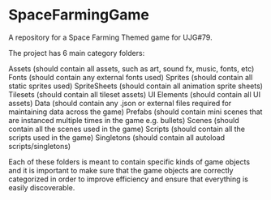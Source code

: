 # SpaceFarmingGame

A repository for a Space Farming Themed game for UJG#79.

The project has 6 main category folders: 

Assets (should contain all assets, such as art, sound fx, music, fonts, etc)
Fonts (should contain any external fonts used)
Sprites (should contain all static sprites used)
SpriteSheets (should contain all animation sprite sheets)
Tilesets (should contain all tileset assets)
UI Elements (should contain all UI assets)
Data (should contain any .json or external files required for maintaining data across the game)
Prefabs (should contain mini scenes that are instanced multiple times in the game e.g. bullets)
Scenes (should contain all the scenes used in the game)
Scripts (should contain all the scripts used in the game)
Singletons (should contain all autoload scripts/singletons)

Each of these folders is meant to contain specific kinds of game objects and it is important to make sure that the game objects are correctly 
categorized in order to improve efficiency and ensure that everything is easily discoverable.
